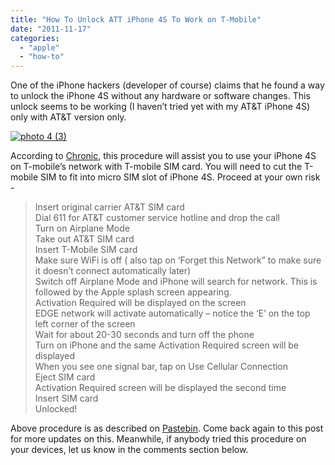 ```yaml
---
title: "How To Unlock ATT iPhone 4S To Work on T-Mobile"
date: "2011-11-17"
categories: 
  - "apple"
  - "how-to"
---
```


One of the iPhone hackers (developer of course) claims that he found a way to unlock the iPhone 4S without any hardware or software changes. This unlock seems to be working (I haven’t tried yet with my AT&T iPhone 4S) only with AT&T version only.

[![photo 4 (3)](http://lh5.ggpht.com/-vAtF-12AVbc/TsWN7am2hsI/AAAAAAAAHvA/RX9OiD2qWuw/photo%2525204%252520%2525283%252529_thumb.jpg?imgmax=800 "photo 4 (3)")](http://lh4.ggpht.com/-1nvFc9fJciU/TsWN6onA22I/AAAAAAAAHu4/oCFtXubcWGM/s1600-h/photo%2525204%252520%2525283%252529%25255B3%25255D.jpg)

According to [Chronic](https://twitter.com/#!/chronic/status/137244739597639681), this procedure will assist you to use your iPhone 4S on T-mobile’s network with T-mobile SIM card. You will need to cut the T-mobile SIM to fit into micro SIM slot of iPhone 4S. Proceed at your own risk -

> Insert original carrier AT&T SIM card  
> Dial 611 for AT&T customer service hotline and drop the call  
> Turn on Airplane Mode  
> Take out AT&T SIM card  
> Insert T-Mobile SIM card  
> Make sure WiFi is off ( also tap on ‘Forget this Network” to make sure it doesn’t connect automatically later)  
> Switch off Airplane Mode and iPhone will search for network. This is followed by the Apple splash screen appearing.  
> Activation Required will be displayed on the screen  
> EDGE network will activate automatically – notice the ‘E’ on the top left corner of the screen  
> Wait for about 20-30 seconds and turn off the phone  
> Turn on iPhone and the same Activation Required screen will be displayed  
> When you see one signal bar, tap on Use Cellular Connection  
> Eject SIM card  
> Activation Required screen will be displayed the second time  
> Insert SIM card  
> Unlocked!

Above procedure is as described on [Pastebin](http://pastebin.com/1jtNPKqs). Come back again to this post for more updates on this. Meanwhile, if anybody tried this procedure on your devices, let us know in the comments section below.
